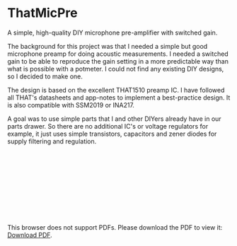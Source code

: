 # ThatMicPre
A simple, high-quality DIY microphone pre-amplifier with switched gain.

The background for this project was that I needed a simple but good microphone preamp for doing acoustic measurements. I needed a switched gain to be able to reproduce the gain setting in a more predictable way than what is possible with a potmeter. I could not find any existing DIY designs, so I decided to make one.

The design is based on the excellent THAT1510 preamp IC. I have followed all THAT's datasheets and app-notes to implement a best-practice design. It is also compatible with SSM2019 or INA217.

A goal was to use simple parts that I and other DIYers already have in our parts drawer. So there are no additional IC's or voltage regulators for example, it just uses simple transistors, capacitors and zener diodes for supply filtering and regulation.

<object data="https://github.com/ojg/thatmicpre/blob/master/plots/thatmicpre_schematic.pdf
" type="application/pdf" width="700px" height="700px">
    <embed src="https://github.com/ojg/thatmicpre/blob/master/plots/thatmicpre_schematic.pdf
">
        <p>This browser does not support PDFs. Please download the PDF to view it: <a href="https://github.com/ojg/thatmicpre/blob/master/plots/thatmicpre_schematic.pdf
f">Download PDF</a>.</p>
    </embed>
</object>
